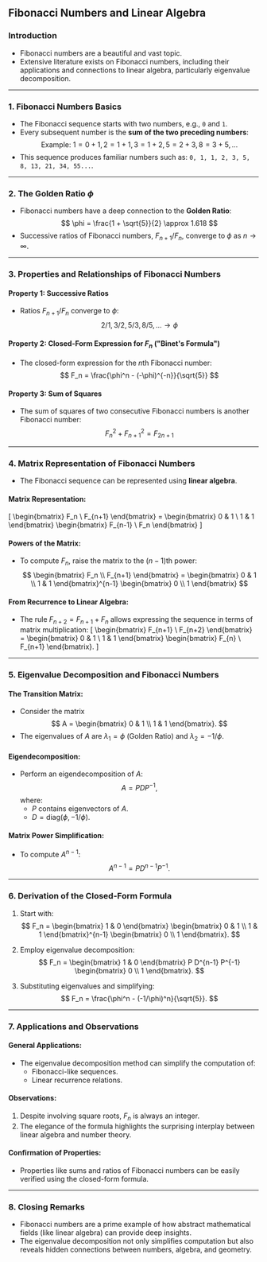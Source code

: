 ## Fibonacci Numbers and Linear Algebra

### Introduction
- Fibonacci numbers are a beautiful and vast topic.
- Extensive literature exists on Fibonacci numbers, including their applications and connections to linear algebra, particularly eigenvalue decomposition.

---

### 1. Fibonacci Numbers Basics
- The Fibonacci sequence starts with two numbers, e.g., `0` and `1`.
- Every subsequent number is the **sum of the two preceding numbers**:
  $$
  \text{Example: } 1 = 0 + 1, \, 2 = 1 + 1, \, 3 = 1 + 2, \, 5 = 2 + 3, \, 8 = 3 + 5, \, \ldots
  $$
- This sequence produces familiar numbers such as: `0, 1, 1, 2, 3, 5, 8, 13, 21, 34, 55...`.

---

### 2. The Golden Ratio $\phi$
- Fibonacci numbers have a deep connection to the **Golden Ratio**:
  $$
  \phi = \frac{1 + \sqrt{5}}{2} \approx 1.618
  $$
- Successive ratios of Fibonacci numbers, $F_{n+1} / F_n$, converge to $\phi$ as $n \to \infty$.

---

### 3. Properties and Relationships of Fibonacci Numbers
#### Property 1: Successive Ratios
- Ratios $F_{n+1} / F_n$ converge to $\phi$:
  $$
  2 / 1, \, 3 / 2, \, 5 / 3, \, 8 / 5, \, \ldots \to \phi
  $$

#### Property 2: Closed-Form Expression for $F_n$ ("Binet's Formula")
- The closed-form expression for the $n$th Fibonacci number:
  $$
  F_n = \frac{\phi^n - (-\phi)^{-n}}{\sqrt{5}}
  $$

#### Property 3: Sum of Squares
- The sum of squares of two consecutive Fibonacci numbers is another Fibonacci number:
  $$
  F_n^2 + F_{n+1}^2 = F_{2n+1}
  $$

---

### 4. Matrix Representation of Fibonacci Numbers
- The Fibonacci sequence can be represented using **linear algebra**.
  
#### Matrix Representation:
\[
\begin{bmatrix} F_n \\ F_{n+1} \end{bmatrix} =
\begin{bmatrix} 0 & 1 \\ 1 & 1 \end{bmatrix}
\begin{bmatrix} F_{n-1} \\ F_n \end{bmatrix}
\]

#### Powers of the Matrix:
- To compute $F_n$, raise the matrix to the $(n-1)$th power:
  $$
  \begin{bmatrix} F_n \\ F_{n+1} \end{bmatrix} =
  \begin{bmatrix} 0 & 1 \\ 1 & 1 \end{bmatrix}^{n-1}
  \begin{bmatrix} 0 \\ 1 \end{bmatrix}
  $$

#### From Recurrence to Linear Algebra:
- The rule $F_{n+2} = F_{n+1} + F_n$ allows expressing the sequence in terms of matrix multiplication:
  \[
  \begin{bmatrix} F_{n+1} \\ F_{n+2} \end{bmatrix} =
  \begin{bmatrix} 0 & 1 \\ 1 & 1 \end{bmatrix}
  \begin{bmatrix} F_{n} \\ F_{n+1} \end{bmatrix}.
  \]

---

### 5. Eigenvalue Decomposition and Fibonacci Numbers
#### The Transition Matrix:
- Consider the matrix 
  $$
  A = \begin{bmatrix} 0 & 1 \\ 1 & 1 \end{bmatrix}.
  $$
- The eigenvalues of $A$ are $\lambda_1 = \phi$ (Golden Ratio) and $\lambda_2 = -1/\phi$.

#### Eigendecomposition:
- Perform an eigendecomposition of $A$:
  $$
  A = PDP^{-1},
  $$
  where:
  - $P$ contains eigenvectors of $A$.
  - $D = \text{diag}(\phi, -1/\phi)$.

#### Matrix Power Simplification:
- To compute $A^{n-1}$:
  $$
  A^{n-1} = P D^{n-1} P^{-1}.
  $$

---

### 6. Derivation of the Closed-Form Formula
1. Start with:
   $$
   F_n = \begin{bmatrix} 1 & 0 \end{bmatrix}
   \begin{bmatrix} 0 & 1 \\ 1 & 1 \end{bmatrix}^{n-1}
   \begin{bmatrix} 0 \\ 1 \end{bmatrix}.
   $$

2. Employ eigenvalue decomposition:
   $$
   F_n = \begin{bmatrix} 1 & 0 \end{bmatrix} P D^{n-1} P^{-1} \begin{bmatrix} 0 \\ 1 \end{bmatrix}.
   $$

3. Substituting eigenvalues and simplifying:
   $$
   F_n = \frac{\phi^n - (-1/\phi)^n}{\sqrt{5}}.
   $$

---

### 7. Applications and Observations
#### General Applications:
- The eigenvalue decomposition method can simplify the computation of:
  - Fibonacci-like sequences.
  - Linear recurrence relations.

#### Observations:
1. Despite involving square roots, $F_n$ is always an integer.
2. The elegance of the formula highlights the surprising interplay between linear algebra and number theory.

#### Confirmation of Properties:
- Properties like sums and ratios of Fibonacci numbers can be easily verified using the closed-form formula.

---

### 8. Closing Remarks
- Fibonacci numbers are a prime example of how abstract mathematical fields (like linear algebra) can provide deep insights.
- The eigenvalue decomposition not only simplifies computation but also reveals hidden connections between numbers, algebra, and geometry.